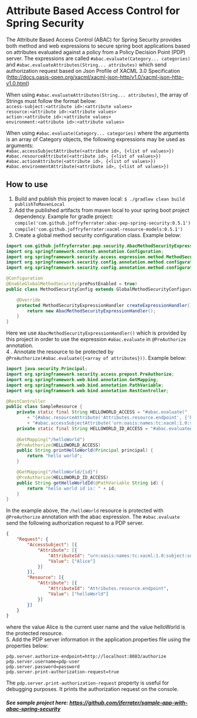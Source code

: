# Attribute Based Access Control for Spring Security
The Attribute Based Access Control (ABAC) for Spring Security provides both method and web expressions to secure spring boot applications based on attributes evaluated against a policy from a Policy Decision Point (PDP) server.
The expressions are called ``#abac.evaluate(Category... categories)`` and  ``#abac.evaluateAttributes(String... attributes)`` which send authorization request based on Json Profile of XACML 3.0 Specification (http://docs.oasis-open.org/xacml/xacml-json-http/v1.0/xacml-json-http-v1.0.html)

When using ``#abac.evaluateAttributes(String... attributes)``, the array of Strings must follow the format below:<br>
``access-subject:<attribute id>:<attribute values>``<br>
``resource:<attribute id>:<attribute values>``<br>
``action:<attribute id>:<attribute values>``<br>
``environment:<attribute id>:<attribute values>``<br>

When using ``#abac.evaluate(Category... categories)`` where the arguments is an array of Category objects, the following expressions may be used as arguments:<br>
``#abac.accessSubjectAttribute(<attribute id>, {<list of values>})``<br>
``#abac.resourceAttribute(<attribute id>, {<list of values>})``<br>
``#abac.actionAttribute(<attribute id>, {<list of values>})``<br>
``#abac.environmentAttribute(<attribute id>, {<list of values>})``<br>

## How to use
1. Build and publish this project to maven local: ``$ ./gradlew clean build publishToMavenLocal``
2. Add the published artifacts from maven local to your spring boot project dependency. Example for gradle project:
   	``compile('com.github.joffryferrater:abac-pep-spring-security:0.5.1')``<br>
   	``compile('com.github.joffryferrater:xacml-resource-models:0.5.1')``
3. Create a global method security configuration class. Example below:
````java
import com.github.joffryferrater.pep.security.AbacMethodSecurityExpressionHandler;
import org.springframework.context.annotation.Configuration;
import org.springframework.security.access.expression.method.MethodSecurityExpressionHandler;
import org.springframework.security.config.annotation.method.configuration.EnableGlobalMethodSecurity;
import org.springframework.security.config.annotation.method.configuration.GlobalMethodSecurityConfiguration;

@Configuration
@EnableGlobalMethodSecurity(prePostEnabled = true)
public class MethodSecurityConfig extends GlobalMethodSecurityConfiguration {

    @Override
    protected MethodSecurityExpressionHandler createExpressionHandler() {
        return new AbacMethodSecurityExpressionHandler();
    }
}
````
Here we use ``AbacMethodSecurityExpressionHandler()`` which is provided by this project in order to use the expression ``#abac.evaluate`` in ``@PreAuthorize`` annotation.<br>
4 . Annotate the resource to be protected by ``@PreAuthorize(#abac.evaluate({<array of attributes}))``. Example below:
````java
import java.security.Principal;
import org.springframework.security.access.prepost.PreAuthorize;
import org.springframework.web.bind.annotation.GetMapping;
import org.springframework.web.bind.annotation.PathVariable;
import org.springframework.web.bind.annotation.RestController;

@RestController
public class SampleResource {
    private static final String HELLOWORLD_ACCESS = "#abac.evaluate("
        + "{#abac.resourceAttribute('Attributes.resource.endpoint', {'helloWorld'}), "
        + "#abac.accessSubjectAttribute('urn:oasis:names:tc:xacml:1.0:subject:subject-id', {#principal.name})})";
    private static final String HELLOWORLD_ID_ACCESS = "#abac.evaluateAttributes({'resource:Attributes.resource.endpoint:helloWorld/'+#id})";
    
    @GetMapping("/helloWorld")
    @PreAuthorize(HELLOWORLD_ACCESS)
    public String printHelloWorld(Principal principal) {
        return "hello world";
    }

    @GetMapping("/helloWorld/{id}")
    @PreAuthorize(HELLOWORLD_ID_ACCESS)
    public String getHelloWorldId(@PathVariable String id) {
        return "hello world id is: " + id;
    }
}
````
In the example above, the ``/helloWorld`` resource is protected with ``@PreAuthorize`` annotation with the abac expression. The ``#abac.evaluate`` send the following authorization request to a PDP server. <br>
`````json
{
	"Request": {
		"AccessSubject": [{
			"Attribute": [{
				"AttributeId": "urn:oasis:names:tc:xacml:1.0:subject:subject-id",
				"Value": ["Alice"]
			}]
		}],
		"Resource": [{
			"Attribute": [{
				"AttributeId": "Attributes.resource.endpoint",
				"Value": ["helloWorld"]
			}]
		}]
	}
}
`````
where the value Alice is the current user name and the value helloWorld is the protected resource. <br>5. Add the PDP server information in the application.properties file using the properties below:
````properties
pdp.server.authorize-endpoint=http://localhost:8083/authorize
pdp.server.username=pdp-user
pdp.server.password=password
pdp.server.print-authorization-request=true
````
The ``pdp.server.print-authorization-request`` property is useful for debugging purposes. It prints the authorization request on the console.
##### See sample project here: https://github.com/jferrater/sample-app-with-abac-spring-security
